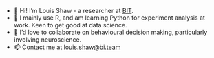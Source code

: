 - 👋 Hi! I’m Louis Shaw - a researcher at [BIT](https://www.bi.team/).
- 🌱 I mainly use R, and am learning Python for experiment analysis at work. Keen to get good at data science.
- 💞️ I’d love to collaborate on behavioural decision making, particularly involving neuroscience.
- 📫 Contact me at louis.shaw@bi.team

<!---
zctpljs/zctpljs is a ✨ special ✨ repository because its `README.md` (this file) appears on your GitHub profile.
You can click the Preview link to take a look at your changes.
--->
